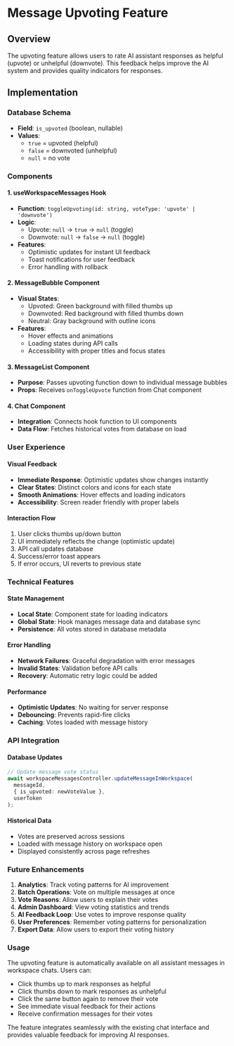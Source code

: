 # Message Upvoting Feature

## Overview
The upvoting feature allows users to rate AI assistant responses as helpful (upvote) or unhelpful (downvote). This feedback helps improve the AI system and provides quality indicators for responses.

## Implementation

### Database Schema
- **Field**: `is_upvoted` (boolean, nullable)
- **Values**: 
  - `true` = upvoted (helpful)
  - `false` = downvoted (unhelpful)
  - `null` = no vote

### Components

#### 1. useWorkspaceMessages Hook
- **Function**: `toggleUpvoting(id: string, voteType: 'upvote' | 'downvote')`
- **Logic**: 
  - Upvote: `null` → `true` → `null` (toggle)
  - Downvote: `null` → `false` → `null` (toggle)
- **Features**:
  - Optimistic updates for instant UI feedback
  - Toast notifications for user feedback
  - Error handling with rollback

#### 2. MessageBubble Component
- **Visual States**:
  - Upvoted: Green background with filled thumbs up
  - Downvoted: Red background with filled thumbs down
  - Neutral: Gray background with outline icons
- **Features**:
  - Hover effects and animations
  - Loading states during API calls
  - Accessibility with proper titles and focus states

#### 3. MessageList Component
- **Purpose**: Passes upvoting function down to individual message bubbles
- **Props**: Receives `onToggleUpvote` function from Chat component

#### 4. Chat Component
- **Integration**: Connects hook function to UI components
- **Data Flow**: Fetches historical votes from database on load

### User Experience

#### Visual Feedback
- **Immediate Response**: Optimistic updates show changes instantly
- **Clear States**: Distinct colors and icons for each state
- **Smooth Animations**: Hover effects and loading indicators
- **Accessibility**: Screen reader friendly with proper labels

#### Interaction Flow
1. User clicks thumbs up/down button
2. UI immediately reflects the change (optimistic update)
3. API call updates database
4. Success/error toast appears
5. If error occurs, UI reverts to previous state

### Technical Features

#### State Management
- **Local State**: Component state for loading indicators
- **Global State**: Hook manages message data and database sync
- **Persistence**: All votes stored in database metadata

#### Error Handling
- **Network Failures**: Graceful degradation with error messages
- **Invalid States**: Validation before API calls
- **Recovery**: Automatic retry logic could be added

#### Performance
- **Optimistic Updates**: No waiting for server response
- **Debouncing**: Prevents rapid-fire clicks
- **Caching**: Votes loaded with message history

### API Integration

#### Database Updates
```typescript
// Update message vote status
await workspaceMessagesController.updateMessageInWorkspace(
  messageId,
  { is_upvoted: newVoteValue },
  userToken
);
```

#### Historical Data
- Votes are preserved across sessions
- Loaded with message history on workspace open
- Displayed consistently across page refreshes

### Future Enhancements

1. **Analytics**: Track voting patterns for AI improvement
2. **Batch Operations**: Vote on multiple messages at once
3. **Vote Reasons**: Allow users to explain their votes
4. **Admin Dashboard**: View voting statistics and trends
5. **AI Feedback Loop**: Use votes to improve response quality
6. **User Preferences**: Remember voting patterns for personalization
7. **Export Data**: Allow users to export their voting history

### Usage

The upvoting feature is automatically available on all assistant messages in workspace chats. Users can:

- Click thumbs up to mark responses as helpful
- Click thumbs down to mark responses as unhelpful  
- Click the same button again to remove their vote
- See immediate visual feedback for their actions
- Receive confirmation messages for their votes

The feature integrates seamlessly with the existing chat interface and provides valuable feedback for improving AI responses.
